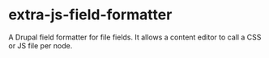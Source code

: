 extra-js-field-formatter
========================
A Drupal field formatter for file fields. It allows a content editor to call a CSS or JS file per node. 
